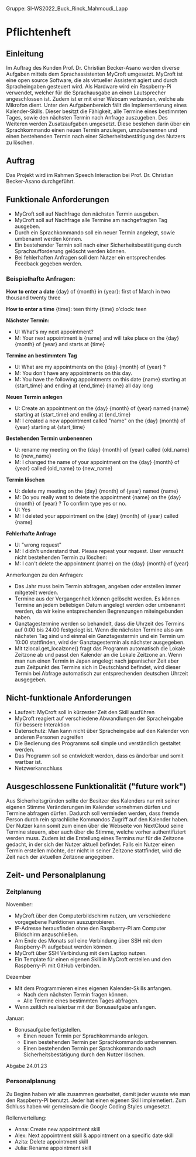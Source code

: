 Gruppe: SI-WS2022_Buck_Rinck_Mahmoudi_Lapp

# Pflichtenheft

## Einleitung
Im Auftrag des Kunden Prof. Dr. Christian Becker-Asano werden diverse Aufgaben mittels dem Sprachassistenten MyCroft umgesetzt. 
MyCroft ist eine open source Software, die als virtueller Assistent agiert und durch Spracheingaben gesteuert wird.
Als Hardware wird ein Raspberry-Pi verwendet, welcher für die Sprachausgabe an einen Lautsprecher angeschlossen ist.
Zudem ist er mit einer Webcam verbunden, welche als Mikrofon dient.
Unter den Aufgabenbereich fällt die Implementierung eines Kalender-Skills. 
Dieser besitzt die Fähigkeit, alle Termine eines bestimmten Tages, sowie den nächsten Termin nach Anfrage auszugeben.
Des Weiteren werden Zusatzaufgaben umgesetzt. 
Diese bestehen darin über ein Sprachkommando einen neuen Termin anzulegen, umzubenennen und einen bestehenden Termin nach einer Sicherheitsbestätigung des Nutzers zu löschen.


## Auftrag

Das Projekt wird im Rahmen Speech Interaction bei Prof. Dr. Christian Becker-Asano durchgeführt.


## Funktionale Anforderungen

- MyCroft soll auf Nachfrage den nächsten Termin ausgeben.
- MyCroft soll auf Nachfrage alle Termine am nachgefragten Tag ausgeben.
- Durch ein Sprachkommando soll ein neuer Termin angelegt, sowie umbenannt werden können.
- Ein bestehender Termin soll nach einer Sicherheitsbestätigung durch Sprachaufforderung gelöscht werden können.
- Bei fehlerhaften Anfragen soll dem Nutzer ein entsprechendes Feedback gegeben werden. 

### Beispielhafte Anfragen:


**How to enter a date**
{day} of {month} in {year}: first of March in two thousand twenty three

**How to enter a time**
{time}: teen thirty
{time} o'clock: teen

**Nächster Termin:**
- U: What's my next appointment? 
- M: Your next appointment is {name} and will take place on the {day} {month} of {year} and starts at {time}

**Termine an bestimmtem Tag**
- U: What are my appointments on the {day} {month} of {year} ? 
- M: You don't have any appointments on this day. 
- M: You have the following appointments on this date
     {name} starting at {start_time} and ending at {end_time}
     {name} all day long

**Neuen Termin anlegen**
- U: Create an appointment on the {day} {month} of {year} named {name} starting at {start_time} and ending at {end_time}
- M: I created a new appointment called "name" on the {day} {month} of {year} starting at {start_time}

**Bestehenden Termin umbenennen**
- U: rename my meeting on the {day} {month} of {year} called {old_name} to {new_name}
- M: I changed the name of your appointment on the {day} {month} of {year} called {old_name} to {new_name}

**Termin löschen**
- U: delete my meeting on the {day} {month} of {year} named {name}
- M: Do you really want to delete the appointment {name} on the {day} {month} of {year} ? To confirm type yes or no.
- U: Yes
- M: I deleted your appointment on the {day} {month} of {year} called {name}

**Fehlerhafte Anfrage**
- U: "wrong request"
- M: I didn't understand that. Please repeat your request.
User versucht nicht bestehenden Termin zu löschen:
- M: I can't delete the appointment {name} on the {day} {month} of {year}

Anmerkungen zu den Anfragen:
- Das Jahr muss beim Termin abfragen, angeben oder erstellen immer mitgeteilt werden.
- Termine aus der Vergangenheit können gelöscht werden. Es können Termine an jedem beliebigen Datum angelegt werden oder umbenannt werden, da wir keine entsprechenden Begrenzungen miteingebunden haben. 
- Ganztagestermine werden so behandelt, dass die Uhrzeit des Termins auf 0:00 bis 24:00 festgelegt ist. Wenn die nächsten Termine also am nächsten Tag sind und einmal ein Ganztagestermin und ein Termin um 10:00 stattfinden, wird der Ganztagestermin als nächster ausgegeben.
- Mit tzlocal.get_localzone() fragt das Programm automatisch die Lokale Zeitzone ab und passt den Kalender an die Lokale Zeitzone an. Wenn man nun einen Termin in Japan angelegt nach japanischer Zeit aber zum Zeitpunkt des Termins sich in Deutschland befindet, wird dieser Termin bei Abfrage automatisch zur entsprechenden deutschen Uhrzeit ausgegeben.




## Nicht-funktionale Anforderungen
- Laufzeit: MyCroft soll in kürzester Zeit den Skill ausführen
- MyCroft reagiert auf verschiedene Abwandlungen der Spracheingabe für bessere Interaktion
- Datenschutz: Man kann nicht über Spracheingabe auf den Kalender von anderen Personen zugreifen
- Die Bedienung des Programms soll simple und verständlich gestaltet werden.
- Das Programm soll so entwickelt werden, dass es änderbar und somit wartbar ist. 
- Netzwerkanschluss


## Ausgeschlossene Funktionalität ("future work")

Aus Sicherheitsgründen sollte der Besitzer des Kalenders nur mit seiner eigenen Stimme Veränderungen im Kalender vornehmen dürfen und Termine abfragen dürfen. Dadurch soll vermieden werden, dass fremde Person durch rein sprachliche Kommandos Zugriff auf den Kalender haben. 
Der Nutzer kann somit zum einen über die Webseite von NextCloud seine Termine steuern, aber auch über die Stimme, welche vorher authentifiziert werden muss. 
Zudem ist die Erstellung eines Termins nur für die Zeitzone gedacht, in der sich der Nutzer aktuell befindet. Falls ein Nutzer einen Termin erstellen möchte, der nicht in seiner Zeitzone stattfindet, wird die Zeit nach der aktuellen Zeitzone angegeben.



## Zeit- und Personalplanung

### Zeitplanung

November:
- MyCroft über den Computerbildschirm nutzen, um verschiedene vorgegebene Funktionen auszuprobieren. 
- IP-Adresse herausfinden ohne den Raspberry-Pi am Computer Bildschirm anzuschließen. 
- Am Ende des Monats soll eine Verbindung über SSH mit dem Raspberry-Pi aufgebaut werden können. 
- MyCroft über SSH Verbindung mit dem Laptop nutzen. 
- Ein Template für einen eigenen Skill in MyCroft erstellen und den Raspberry-Pi mit GitHub verbinden.

Dezember
- Mit dem Programmieren eines eigenen Kalender-Skills anfangen.
  - Nach dem nächsten Termin fragen können.
  - Alle Termine eines bestimmten Tages abfragen.
- Wenn zeitlich realisierbar mit der Bonusaufgabe anfangen.

Januar:
- Bonusaufgabe fertigstellen.
  - Einen neuen Termin per Sprachkommando anlegen.
  - Einen bestehenden Termin per Sprachkommando umbenennen.
  - Einen bestehenden Termin per Sprachkommando nach Sicherheitsbestätigung durch den Nutzer löschen.

Abgabe 24.01.23


### Personalplanung
 
Zu Beginn haben wir alle zusammen gearbeitet, damit jeder wusste wie man den Raspberry-Pi benutzt. Jeder hat einen eigenen Skill implemetiert. Zum Schluss haben wir gemeinsam die Google Coding Styles umgesetzt.

Rollenverteilung: 
- Anna: Create new appointment skill
- Alex: Next appointment skill & appointment on a specific date skill
- Azita: Delete appointment skill
- Julia: Rename appointment skill
